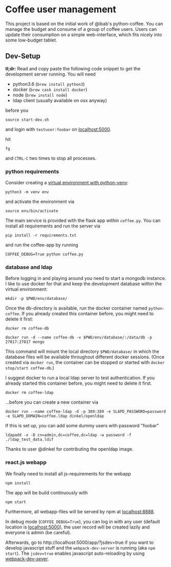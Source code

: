 # Coffee user management

This project is based on the initial work of @ibab's python-coffee.
You can manage the budget and consume of a group of coffee users.
Users can update their consumption on a simple web-interface, which fits nicely
into some low-budget tablet.

## Dev-Setup

**tl;dr:** Read and copy paste the following code snippet to get the
development server running. You will need
- python3.6 (`brew install python3`)
- docker (`brew cask install docker`)
- node (`brew install node`)
- ldap client (usually available on osx anyway)

before you
```
source start-dev.sh
```
and login with `testuser:foobar` on [localhost:5000](http://localhost:5000).

hit
```
fg
```
and `CTRL-C` two times to stop all processes.

### python requirements

Consider creating a [virtual environment with
python-venv](https://docs.python.org/3/library/venv.html):
```
python3 -m venv env
```
and activate the environment via
```
source env/bin/activate
```
The main service is provided with the flask app within `coffee.py`.
You can install all requirements and run the server via
```
pip install -r requirements.txt
```
and run the coffee-app by running
```
COFFEE_DEBUG=True python coffee.py
```

### database and ldap

Before logging in and playing around you need to start a mongodb instance.
I like to use docker for that and keep the development database within the
virtual environment:
```
mkdir -p $PWD/env/database/
```
Once the db-directory is available, run the docker container named
`python-coffee`. If you already created this container before, you might need
to delete it first:
```
docker rm coffee-db
```
```
docker run -d --name coffee-db -v $PWD/env/database/:/data/db -p 27017:27017 mongo
```
This command will mount the local directory `$PWD/database/` in which the
database files will be available throughout different docker sessions.
(Once created via `docker run`, the container can be stopped or started with
`docker stop/start coffee-db`.)

I suggest docker to run a local ldap server to test authentication. If you
already started this container before, you might need to delete it first.
```
docker rm coffee-ldap
```

...before you can create a new container via
```
docker run --name coffee-ldap -d -p 389:389 -e SLAPD_PASSWORD=password -e SLAPD_DOMAIN=coffee.ldap dinkel/openldap
```

If this is set up, you can add some dummy users with password "foobar"
```
ldapadd -x -D cn=admin,dc=coffee,dc=ldap -w password -f ./ldap_test_data.ldif
```

Thanks to user @dinkel for contributing the openldap image.


### react.js webapp

We finally need to install all js-requirements for the webapp
```
npm install
```

The app will be build continuously with
```
npm start
```
Furthermore, all webapp-files will be served by npm at
[localhost:8888](http://localhost:8888).

In debug mode (`COFFEE_DEBUG=True`), you can log in with any user (default
location is [localhost:5000](http://localhost:5000)), the user record will be
created lazily and everyone is admin (be careful).

Afterwards, go to http://localhost:5000/app/?jsdev=true if you want to
develop javascript stuff and the `webpack-dev-server` is running (aka `npm
start`). The `jsdev=true` enables javascript auto-reloading by using
[webpack-dev-sever](https://webpack.github.io/docs/webpack-dev-server.html).
